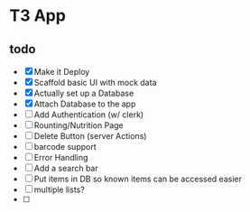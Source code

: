 # T3 App

## todo
- [x] Make it Deploy
- [x] Scaffold basic UI with mock data
- [x] Actually set up a Database
- [x] Attach Database to the app
- [ ] Add Authentication (w/ clerk)
- [ ] Rounting/Nutrition Page
- [ ] Delete Button (server Actions)
- [ ] barcode support
- [ ] Error Handling
- [ ] Add a search bar
- [ ] Put items in DB so known items can be accessed easier
- [ ] multiple lists?
- [ ] 